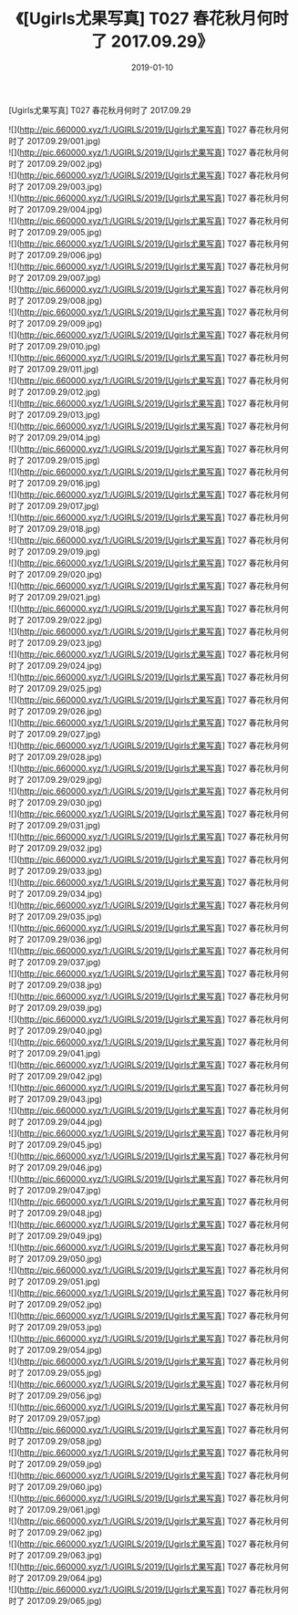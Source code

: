 ﻿---
layout: post
title:  《[Ugirls尤果写真] T027 春花秋月何时了 2017.09.29》
date:   2019-01-10
img: http://pic.660000.xyz/1:/UGIRLS/2019/[Ugirls尤果写真] T027 春花秋月何时了 2017.09.29/000.jpg
categories: [美女, 清纯, 唯美]
---

[Ugirls尤果写真] T027 春花秋月何时了 2017.09.29

 ![](http://pic.660000.xyz/1:/UGIRLS/2019/[Ugirls尤果写真] T027 春花秋月何时了 2017.09.29/001.jpg) <br>![](http://pic.660000.xyz/1:/UGIRLS/2019/[Ugirls尤果写真] T027 春花秋月何时了 2017.09.29/002.jpg) <br>![](http://pic.660000.xyz/1:/UGIRLS/2019/[Ugirls尤果写真] T027 春花秋月何时了 2017.09.29/003.jpg) <br>![](http://pic.660000.xyz/1:/UGIRLS/2019/[Ugirls尤果写真] T027 春花秋月何时了 2017.09.29/004.jpg) <br>![](http://pic.660000.xyz/1:/UGIRLS/2019/[Ugirls尤果写真] T027 春花秋月何时了 2017.09.29/005.jpg) <br>![](http://pic.660000.xyz/1:/UGIRLS/2019/[Ugirls尤果写真] T027 春花秋月何时了 2017.09.29/006.jpg) <br>![](http://pic.660000.xyz/1:/UGIRLS/2019/[Ugirls尤果写真] T027 春花秋月何时了 2017.09.29/007.jpg) <br>![](http://pic.660000.xyz/1:/UGIRLS/2019/[Ugirls尤果写真] T027 春花秋月何时了 2017.09.29/008.jpg) <br>![](http://pic.660000.xyz/1:/UGIRLS/2019/[Ugirls尤果写真] T027 春花秋月何时了 2017.09.29/009.jpg) <br>![](http://pic.660000.xyz/1:/UGIRLS/2019/[Ugirls尤果写真] T027 春花秋月何时了 2017.09.29/010.jpg) <br>![](http://pic.660000.xyz/1:/UGIRLS/2019/[Ugirls尤果写真] T027 春花秋月何时了 2017.09.29/011.jpg) <br>![](http://pic.660000.xyz/1:/UGIRLS/2019/[Ugirls尤果写真] T027 春花秋月何时了 2017.09.29/012.jpg) <br>![](http://pic.660000.xyz/1:/UGIRLS/2019/[Ugirls尤果写真] T027 春花秋月何时了 2017.09.29/013.jpg) <br>![](http://pic.660000.xyz/1:/UGIRLS/2019/[Ugirls尤果写真] T027 春花秋月何时了 2017.09.29/014.jpg) <br>![](http://pic.660000.xyz/1:/UGIRLS/2019/[Ugirls尤果写真] T027 春花秋月何时了 2017.09.29/015.jpg) <br>![](http://pic.660000.xyz/1:/UGIRLS/2019/[Ugirls尤果写真] T027 春花秋月何时了 2017.09.29/016.jpg) <br>![](http://pic.660000.xyz/1:/UGIRLS/2019/[Ugirls尤果写真] T027 春花秋月何时了 2017.09.29/017.jpg) <br>![](http://pic.660000.xyz/1:/UGIRLS/2019/[Ugirls尤果写真] T027 春花秋月何时了 2017.09.29/018.jpg) <br>![](http://pic.660000.xyz/1:/UGIRLS/2019/[Ugirls尤果写真] T027 春花秋月何时了 2017.09.29/019.jpg) <br>![](http://pic.660000.xyz/1:/UGIRLS/2019/[Ugirls尤果写真] T027 春花秋月何时了 2017.09.29/020.jpg) <br>![](http://pic.660000.xyz/1:/UGIRLS/2019/[Ugirls尤果写真] T027 春花秋月何时了 2017.09.29/021.jpg) <br>![](http://pic.660000.xyz/1:/UGIRLS/2019/[Ugirls尤果写真] T027 春花秋月何时了 2017.09.29/022.jpg) <br>![](http://pic.660000.xyz/1:/UGIRLS/2019/[Ugirls尤果写真] T027 春花秋月何时了 2017.09.29/023.jpg) <br>![](http://pic.660000.xyz/1:/UGIRLS/2019/[Ugirls尤果写真] T027 春花秋月何时了 2017.09.29/024.jpg) <br>![](http://pic.660000.xyz/1:/UGIRLS/2019/[Ugirls尤果写真] T027 春花秋月何时了 2017.09.29/025.jpg) <br>![](http://pic.660000.xyz/1:/UGIRLS/2019/[Ugirls尤果写真] T027 春花秋月何时了 2017.09.29/026.jpg) <br>![](http://pic.660000.xyz/1:/UGIRLS/2019/[Ugirls尤果写真] T027 春花秋月何时了 2017.09.29/027.jpg) <br>![](http://pic.660000.xyz/1:/UGIRLS/2019/[Ugirls尤果写真] T027 春花秋月何时了 2017.09.29/028.jpg) <br>![](http://pic.660000.xyz/1:/UGIRLS/2019/[Ugirls尤果写真] T027 春花秋月何时了 2017.09.29/029.jpg) <br>![](http://pic.660000.xyz/1:/UGIRLS/2019/[Ugirls尤果写真] T027 春花秋月何时了 2017.09.29/030.jpg) <br>![](http://pic.660000.xyz/1:/UGIRLS/2019/[Ugirls尤果写真] T027 春花秋月何时了 2017.09.29/031.jpg) <br>![](http://pic.660000.xyz/1:/UGIRLS/2019/[Ugirls尤果写真] T027 春花秋月何时了 2017.09.29/032.jpg) <br>![](http://pic.660000.xyz/1:/UGIRLS/2019/[Ugirls尤果写真] T027 春花秋月何时了 2017.09.29/033.jpg) <br>![](http://pic.660000.xyz/1:/UGIRLS/2019/[Ugirls尤果写真] T027 春花秋月何时了 2017.09.29/034.jpg) <br>![](http://pic.660000.xyz/1:/UGIRLS/2019/[Ugirls尤果写真] T027 春花秋月何时了 2017.09.29/035.jpg) <br>![](http://pic.660000.xyz/1:/UGIRLS/2019/[Ugirls尤果写真] T027 春花秋月何时了 2017.09.29/036.jpg) <br>![](http://pic.660000.xyz/1:/UGIRLS/2019/[Ugirls尤果写真] T027 春花秋月何时了 2017.09.29/037.jpg) <br>![](http://pic.660000.xyz/1:/UGIRLS/2019/[Ugirls尤果写真] T027 春花秋月何时了 2017.09.29/038.jpg) <br>![](http://pic.660000.xyz/1:/UGIRLS/2019/[Ugirls尤果写真] T027 春花秋月何时了 2017.09.29/039.jpg) <br>![](http://pic.660000.xyz/1:/UGIRLS/2019/[Ugirls尤果写真] T027 春花秋月何时了 2017.09.29/040.jpg) <br>![](http://pic.660000.xyz/1:/UGIRLS/2019/[Ugirls尤果写真] T027 春花秋月何时了 2017.09.29/041.jpg) <br>![](http://pic.660000.xyz/1:/UGIRLS/2019/[Ugirls尤果写真] T027 春花秋月何时了 2017.09.29/042.jpg) <br>![](http://pic.660000.xyz/1:/UGIRLS/2019/[Ugirls尤果写真] T027 春花秋月何时了 2017.09.29/043.jpg) <br>![](http://pic.660000.xyz/1:/UGIRLS/2019/[Ugirls尤果写真] T027 春花秋月何时了 2017.09.29/044.jpg) <br>![](http://pic.660000.xyz/1:/UGIRLS/2019/[Ugirls尤果写真] T027 春花秋月何时了 2017.09.29/045.jpg) <br>![](http://pic.660000.xyz/1:/UGIRLS/2019/[Ugirls尤果写真] T027 春花秋月何时了 2017.09.29/046.jpg) <br>![](http://pic.660000.xyz/1:/UGIRLS/2019/[Ugirls尤果写真] T027 春花秋月何时了 2017.09.29/047.jpg) <br>![](http://pic.660000.xyz/1:/UGIRLS/2019/[Ugirls尤果写真] T027 春花秋月何时了 2017.09.29/048.jpg) <br>![](http://pic.660000.xyz/1:/UGIRLS/2019/[Ugirls尤果写真] T027 春花秋月何时了 2017.09.29/049.jpg) <br>![](http://pic.660000.xyz/1:/UGIRLS/2019/[Ugirls尤果写真] T027 春花秋月何时了 2017.09.29/050.jpg) <br>![](http://pic.660000.xyz/1:/UGIRLS/2019/[Ugirls尤果写真] T027 春花秋月何时了 2017.09.29/051.jpg) <br>![](http://pic.660000.xyz/1:/UGIRLS/2019/[Ugirls尤果写真] T027 春花秋月何时了 2017.09.29/052.jpg) <br>![](http://pic.660000.xyz/1:/UGIRLS/2019/[Ugirls尤果写真] T027 春花秋月何时了 2017.09.29/053.jpg) <br>![](http://pic.660000.xyz/1:/UGIRLS/2019/[Ugirls尤果写真] T027 春花秋月何时了 2017.09.29/054.jpg) <br>![](http://pic.660000.xyz/1:/UGIRLS/2019/[Ugirls尤果写真] T027 春花秋月何时了 2017.09.29/055.jpg) <br>![](http://pic.660000.xyz/1:/UGIRLS/2019/[Ugirls尤果写真] T027 春花秋月何时了 2017.09.29/056.jpg) <br>![](http://pic.660000.xyz/1:/UGIRLS/2019/[Ugirls尤果写真] T027 春花秋月何时了 2017.09.29/057.jpg) <br>![](http://pic.660000.xyz/1:/UGIRLS/2019/[Ugirls尤果写真] T027 春花秋月何时了 2017.09.29/058.jpg) <br>![](http://pic.660000.xyz/1:/UGIRLS/2019/[Ugirls尤果写真] T027 春花秋月何时了 2017.09.29/059.jpg) <br>![](http://pic.660000.xyz/1:/UGIRLS/2019/[Ugirls尤果写真] T027 春花秋月何时了 2017.09.29/060.jpg) <br>![](http://pic.660000.xyz/1:/UGIRLS/2019/[Ugirls尤果写真] T027 春花秋月何时了 2017.09.29/061.jpg) <br>![](http://pic.660000.xyz/1:/UGIRLS/2019/[Ugirls尤果写真] T027 春花秋月何时了 2017.09.29/062.jpg) <br>![](http://pic.660000.xyz/1:/UGIRLS/2019/[Ugirls尤果写真] T027 春花秋月何时了 2017.09.29/063.jpg) <br>![](http://pic.660000.xyz/1:/UGIRLS/2019/[Ugirls尤果写真] T027 春花秋月何时了 2017.09.29/064.jpg) <br>![](http://pic.660000.xyz/1:/UGIRLS/2019/[Ugirls尤果写真] T027 春花秋月何时了 2017.09.29/065.jpg) <br>